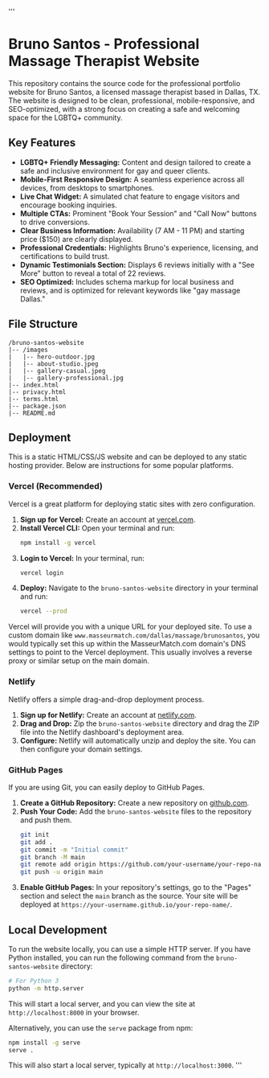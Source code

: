 '''
# Bruno Santos - Professional Massage Therapist Website

This repository contains the source code for the professional portfolio website for Bruno Santos, a licensed massage therapist based in Dallas, TX. The website is designed to be clean, professional, mobile-responsive, and SEO-optimized, with a strong focus on creating a safe and welcoming space for the LGBTQ+ community.

## Key Features

-   **LGBTQ+ Friendly Messaging:** Content and design tailored to create a safe and inclusive environment for gay and queer clients.
-   **Mobile-First Responsive Design:** A seamless experience across all devices, from desktops to smartphones.
-   **Live Chat Widget:** A simulated chat feature to engage visitors and encourage booking inquiries.
-   **Multiple CTAs:** Prominent "Book Your Session" and "Call Now" buttons to drive conversions.
-   **Clear Business Information:** Availability (7 AM - 11 PM) and starting price ($150) are clearly displayed.
-   **Professional Credentials:** Highlights Bruno's experience, licensing, and certifications to build trust.
-   **Dynamic Testimonials Section:** Displays 6 reviews initially with a "See More" button to reveal a total of 22 reviews.
-   **SEO Optimized:** Includes schema markup for local business and reviews, and is optimized for relevant keywords like "gay massage Dallas."

## File Structure

```
/bruno-santos-website
|-- /images
|   |-- hero-outdoor.jpg
|   |-- about-studio.jpeg
|   |-- gallery-casual.jpeg
|   |-- gallery-professional.jpg
|-- index.html
|-- privacy.html
|-- terms.html
|-- package.json
|-- README.md
```

## Deployment

This is a static HTML/CSS/JS website and can be deployed to any static hosting provider. Below are instructions for some popular platforms.

### Vercel (Recommended)

Vercel is a great platform for deploying static sites with zero configuration.

1.  **Sign up for Vercel:** Create an account at [vercel.com](https://vercel.com).
2.  **Install Vercel CLI:** Open your terminal and run:
    ```bash
    npm install -g vercel
    ```
3.  **Login to Vercel:** In your terminal, run:
    ```bash
    vercel login
    ```
4.  **Deploy:** Navigate to the `bruno-santos-website` directory in your terminal and run:
    ```bash
    vercel --prod
    ```

Vercel will provide you with a unique URL for your deployed site. To use a custom domain like `www.masseurmatch.com/dallas/massage/brunosantos`, you would typically set this up within the MasseurMatch.com domain's DNS settings to point to the Vercel deployment. This usually involves a reverse proxy or similar setup on the main domain.

### Netlify

Netlify offers a simple drag-and-drop deployment process.

1.  **Sign up for Netlify:** Create an account at [netlify.com](https://netlify.com).
2.  **Drag and Drop:** Zip the `bruno-santos-website` directory and drag the ZIP file into the Netlify dashboard's deployment area.
3.  **Configure:** Netlify will automatically unzip and deploy the site. You can then configure your domain settings.

### GitHub Pages

If you are using Git, you can easily deploy to GitHub Pages.

1.  **Create a GitHub Repository:** Create a new repository on [github.com](https://github.com).
2.  **Push Your Code:** Add the `bruno-santos-website` files to the repository and push them.
    ```bash
    git init
    git add .
    git commit -m "Initial commit"
    git branch -M main
    git remote add origin https://github.com/your-username/your-repo-name.git
    git push -u origin main
    ```
3.  **Enable GitHub Pages:** In your repository's settings, go to the "Pages" section and select the `main` branch as the source. Your site will be deployed at `https://your-username.github.io/your-repo-name/`.

## Local Development

To run the website locally, you can use a simple HTTP server. If you have Python installed, you can run the following command from the `bruno-santos-website` directory:

```bash
# For Python 3
python -m http.server
```

This will start a local server, and you can view the site at `http://localhost:8000` in your browser.

Alternatively, you can use the `serve` package from npm:

```bash
npm install -g serve
serve .
```

This will also start a local server, typically at `http://localhost:3000`.
'''
